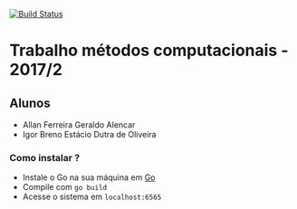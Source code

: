[![Build Status](https://travis-ci.org/fuzzyqu/trabalho-metodos.svg?branch=master)](https://travis-ci.org/fuzzyqu/trabalho-metodos)
# Trabalho métodos computacionais - 2017/2

## Alunos
- Allan Ferreira Geraldo Alencar
- Igor Breno Estácio Dutra de Oliveira

### Como instalar ?
* Instale o Go na sua máquina em [Go](http://www.golang.org)
* Compile com ```go build```
* Acesse o sistema em ```localhost:6565```
